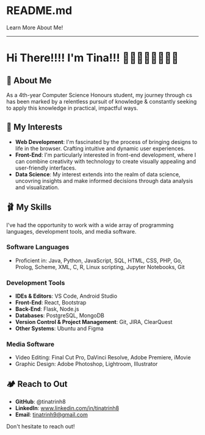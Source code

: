 # README.md
Learn More About Me!

---

# Hi There!!!! I'm Tina!!! 🌇🎱🥡🫧👩🏻‍💻🧠

## 🪻 About Me

As a 4th-year Computer Science Honours student, my journey through cs has been marked by a relentless pursuit of knowledge & constantly seeking to apply this knowledge in practical, impactful ways.

## 🍡 My Interests

- **Web Development**: I'm fascinated by the process of bringing designs to life in the browser. Crafting intuitive and dynamic user experiences.
- **Front-End**: I'm particularly interested in front-end development, where I can combine creativity with technology to create visually appealing and user-friendly interfaces.
- **Data Science**: My interest extends into the realm of data science, uncovring insights and make informed decisions through data analysis and visualization.

## 🩰 My Skills 

I've had the opportunity to work with a wide array of programming languages, development tools, and media software. 

### Software Languages

- Proficient in: Java, Python, JavaScript, SQL, HTML, CSS, PHP, Go, Prolog, Scheme, XML, C, R, Linux scripting, Jupyter Notebooks, Git

### Development Tools

- **IDEs & Editors**: VS Code, Android Studio
- **Front-End**: React, Bootstrap
- **Back-End**: Flask, Node.js
- **Databases**: PostgreSQL, MongoDB
- **Version Control & Project Management**: Git, JIRA, ClearQuest
- **Other Systems**: Ubuntu and Figma

### Media Software

- Video Editing: Final Cut Pro, DaVinci Resolve, Adobe Premiere, iMovie
- Graphic Design: Adobe Photoshop, Lightroom, Illustrator

## 🏕️ Reach to Out

- **GitHub**: @tinatrinh8
- **LinkedIn**: www.linkedin.com/in/tinatrinh8
- **Email**: tinatrinh9@gmail.com

Don't hesitate to reach out!
